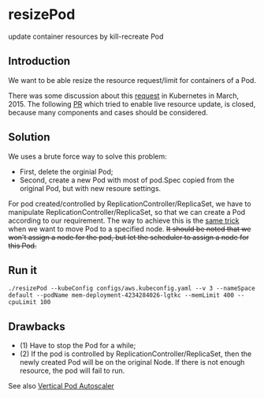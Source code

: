 # resizePod
update container resources by kill-recreate Pod

## Introduction ##
We want to be able resize the resource request/limit for containers of a Pod. 

There was some discussion about this [request](https://github.com/kubernetes/kubernetes/issues/5774) in Kubernetes in March, 2015. The following [PR](https://github.com/kubernetes/kubernetes/pull/8157) which tried to enable live resource update, is closed, because many components and cases should be considered.

## Solution ##
We uses a brute force way to solve this problem: 
* First, delete the orginial Pod; 
* Second, create a new Pod with most of pod.Spec copied from the original Pod, but with new resoure settings.

For pod created/controlled by ReplicationController/ReplicaSet, we have to manipulate ReplicationController/ReplicaSet, 
so that we can create a Pod according to our requirement. The way to achieve this is the [same trick](https://github.com/songbinliu/movePod) when we want to move Pod 
to a specified node. ~~It should be noted that we won't assign a node for the pod, but let the scheduler to assign a node for this Pod.~~


## Run it ##
```console
./resizePod --kubeConfig configs/aws.kubeconfig.yaml --v 3 --nameSpace default --podName mem-deployment-4234284026-lgtkc --memLimit 400 --cpuLimit 100
```


## Drawbacks ##
* (1) Have to stop the Pod for a while;
* (2) If the pod is controlled by ReplicationController/ReplicaSet, then the newly created Pod will be on the original Node. If there is not enough resource, the pod will fail to run.

See also [Vertical Pod Autoscaler](https://github.com/kubernetes/autoscaler/tree/master/vertical-pod-autoscaler/updater)
